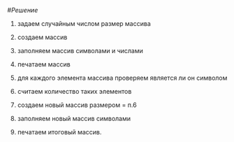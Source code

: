 
#*Решение*

1. задаем случайным числом размер массива

2. создаем массив

3. заполняем массив символами и числами

4. печатаем массив

5. для каждого элемента массива проверяем является ли он символом

6. считаем количество таких элементов 

7. создаем новый массив размером = п.6

8. заполняем новый массив символами 

9. печатаем итоговый массив.